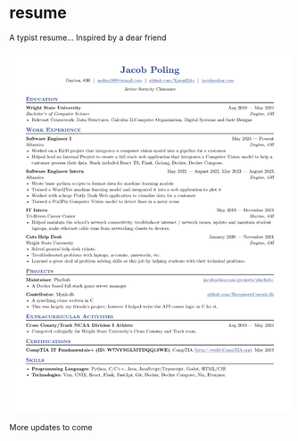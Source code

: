 # resume
A typist resume... Inspired by a dear friend

[![View my Resume!](./preview.png)](./resume.pdf)

More updates to come


